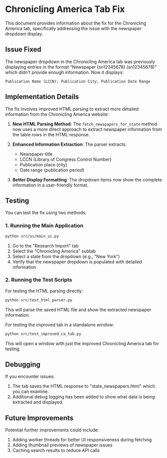 # Chronicling America Tab Fix

This document provides information about the fix for the Chronicling America tab, specifically addressing the issue with the newspaper dropdown display.

## Issue Fixed

The newspaper dropdown in the Chronicling America tab was previously displaying entries in the format "Newspaper (sn12345678) (sn12345678)" which didn't provide enough information. Now it displays:

```
Publication Name (LCCN), Publication City, Publication Date Range
```

## Implementation Details

The fix involves improved HTML parsing to extract more detailed information from the Chronicling America website:

1. **New HTML Parsing Method**: The `fetch_newspapers_for_state` method now uses a more direct approach to extract newspaper information from the table rows in the HTML response.

2. **Enhanced Information Extraction**: The parser extracts:
   - Newspaper title
   - LCCN (Library of Congress Control Number)
   - Publication place (city)
   - Date range (publication period)

3. **Better Display Formatting**: The dropdown items now show the complete information in a user-friendly format.

## Testing

You can test the fix using two methods:

### 1. Running the Main Application

```bash
python src/ui/main_ui.py
```

1. Go to the "Research Import" tab
2. Select the "Chronicling America" subtab
3. Select a state from the dropdown (e.g., "New York")
4. Verify that the newspaper dropdown is populated with detailed information

### 2. Running the Test Scripts

For testing the HTML parsing directly:

```bash
python src/test_html_parser.py
```

This will parse the saved HTML file and show the extracted newspaper information.

For testing the improved tab in a standalone window:

```bash
python src/test_improved_ca_tab.py
```

This will open a window with just the improved Chronicling America tab for testing.

## Debugging

If you encounter issues:

1. The tab saves the HTML response to "state_newspapers.html" which you can examine.
2. Additional debug logging has been added to show what data is being extracted and displayed.

## Future Improvements

Potential further improvements could include:

1. Adding worker threads for better UI responsiveness during fetching
2. Adding thumbnail previews of newspaper issues
3. Caching search results to reduce API calls